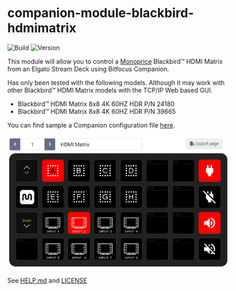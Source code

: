 # companion-module-blackbird-hdmimatrix

![Build](https://img.shields.io/github/workflow/status/bitfocus/companion-module-blackbird-hdmimatrix/Release)
![Version](https://img.shields.io/github/package-json/v/bitfocus/companion-module-blackbird-hdmimatrix)

This module will allow you to control a [Monoprice](https://www.monoprice.com/) Blackbird™ HDMI Matrix from an Elgato Stream Deck using Bitfocus Companion.

Has only been tested with the following models. Although it may work with other Blackbird™ HDMI Matrix models with the TCP/IP Web based GUI.

- Blackbird™ HDMI Matrix 8x8 4K 60HZ HDR P/N 24180
- Blackbird™ HDMI Matrix 8x8 4K 60HZ HDR P/N 39665

You can find sample a Companion configuration file [here](https://estill.es/companion-blackbird-hdmimatrix-config).

![Sample Configuration File](assets/blackbird-hdmimatrix-sample-config-v2.png)

See [HELP.md](./HELP.md) and [LICENSE](./LICENSE)

